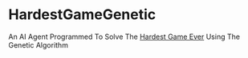 # HardestGameGenetic
An AI Agent Programmed To Solve The [Hardest Game Ever](https://lagged.com/en/g/worlds-hardest-game) Using The Genetic Algorithm
